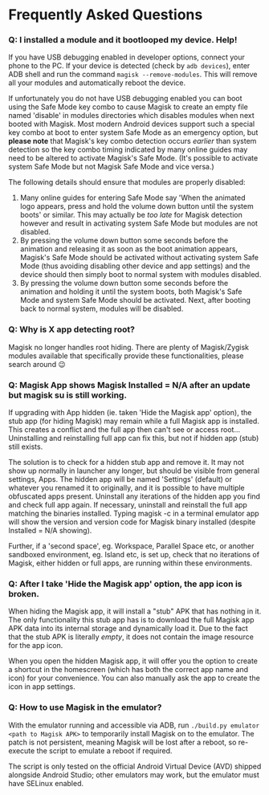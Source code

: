 # Frequently Asked Questions

### Q: I installed a module and it bootlooped my device. Help!

If you have USB debugging enabled in developer options, connect your phone to the PC. If your device is detected (check by `adb devices`), enter ADB shell and run the command `magisk --remove-modules`. This will remove all your modules and automatically reboot the device.

If unfortunately you do not have USB debugging enabled you can boot using the Safe Mode key combo to cause Magisk to create an empty file named 'disable' in modules directories which disables modules when next booted with Magisk. Most modern Android devices support such a special key combo at boot to enter system Safe Mode as an emergency option, but **please note** that Magisk's key combo detection occurs _earlier_ than system detection so the key combo timing indicated by many online guides may need to be altered to activate Magisk's Safe Mode. (It's possible to activate system Safe Mode but not Magisk Safe Mode and vice versa.)

The following details should ensure that modules are properly disabled:

1. Many online guides for entering Safe Mode say 'When the animated logo appears, press and hold the volume down button until the system boots' or similar. This may actually be _too late_ for Magisk detection however and result in activating system Safe Mode but modules are not disabled.
2. By pressing the volume down button some seconds before the animation and releasing it as soon as the boot animation appears, Magisk's Safe Mode should be activated without activating system Safe Mode (thus avoiding disabling other device and app settings) and the device should then simply boot to normal system with modules disabled.
3. By pressing the volume down button some seconds before the animation and holding it until the system boots, both Magisk's Safe Mode and system Safe Mode should be activated. Next, after booting back to normal system, modules will be disabled.

### Q: Why is X app detecting root?

Magisk no longer handles root hiding. There are plenty of Magisk/Zygisk modules available that specifically provide these functionalities, please search around 😉

### Q: Magisk App shows Magisk Installed = N/A after an update but magisk su is still working.

If upgrading with App hidden (ie. taken 'Hide the Magisk app' option), the stub app (for hiding Magisk) may remain while a full Magisk app is installed. This creates a conflict and the full app then can't see or access root... Uninstalling and reinstalling full app can fix this, but not if hidden app (stub) still exists.

The solution is to check for a hidden stub app and remove it. It may not show up normally in launcher any longer, but should be visible from general settings, Apps. The hidden app will be named 'Settings' (default) or whatever you renamed it to originally, and it is possible to have multiple obfuscated apps present. Uninstall any iterations of the hidden app you find and check full app again. If necessary, uninstall and reinstall the full app matching the binaries installed. Typing magisk -c in a terminal emulator app will show the version and version code for Magisk binary installed (despite Installed = N/A showing).

Further, if a 'second space', eg. Workspace, Parallel Space etc, or another sandboxed environment, eg. Island etc, is set up, check that no iterations of Magisk, either hidden or full apps, are running within these environments.

### Q: After I take 'Hide the Magisk app' option, the app icon is broken.

When hiding the Magisk app, it will install a "stub" APK that has nothing in it. The only functionality this stub app has is to download the full Magisk app APK data into its internal storage and dynamically load it. Due to the fact that the stub APK is literally _empty_, it does not contain the image resource for the app icon.

When you open the hidden Magisk app, it will offer you the option to create a shortcut in the homescreen (which has both the correct app name and icon) for your convenience. You can also manually ask the app to create the icon in app settings.

### Q: How to use Magisk in the emulator?

With the emulator running and accessible via ADB, run `./build.py emulator <path to Magisk APK>` to temporarily install Magisk on to the emulator. The patch is not persistent, meaning Magisk will be lost after a reboot, so re-execute the script to emulate a reboot if required.

The script is only tested on the official Android Virtual Device (AVD) shipped alongside Android Studio; other emulators may work, but the emulator must have SELinux enabled.
